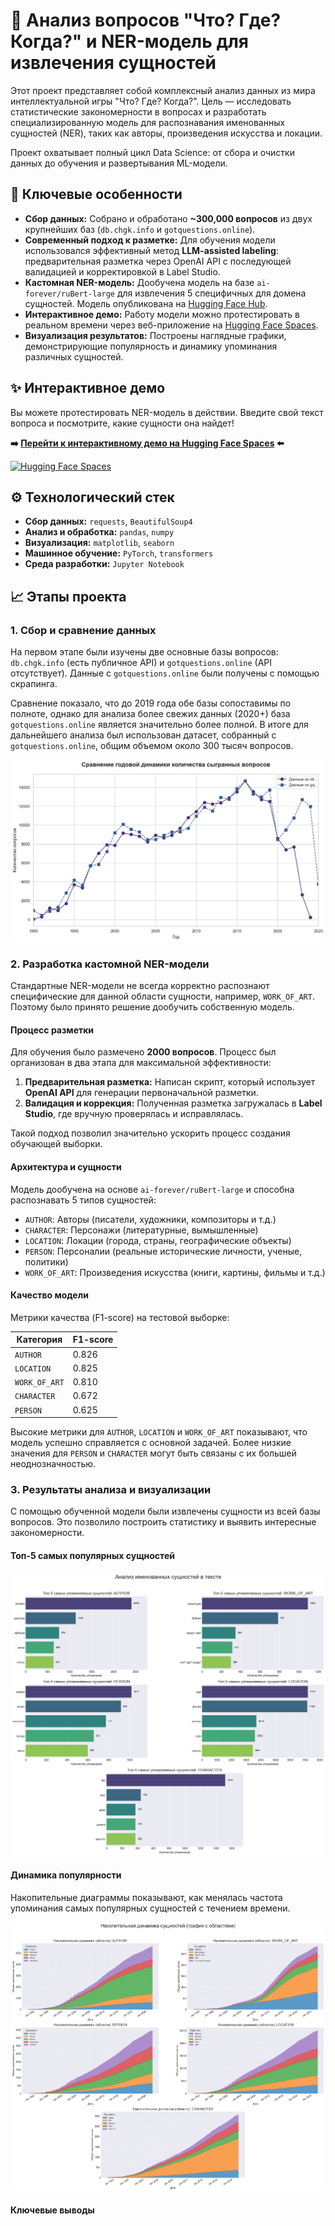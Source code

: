 # 🧠 Анализ вопросов "Что? Где? Когда?" и NER-модель для извлечения сущностей

Этот проект представляет собой комплексный анализ данных из мира интеллектуальной игры "Что? Где? Когда?". Цель — исследовать статистические закономерности в вопросах и разработать специализированную модель для распознавания именованных сущностей (NER), таких как авторы, произведения искусства и локации.

Проект охватывает полный цикл Data Science: от сбора и очистки данных до обучения и развертывания ML-модели.

## 🚀 Ключевые особенности

*   **Сбор данных:** Собрано и обработано **~300,000 вопросов** из двух крупнейших баз (`db.chgk.info` и `gotquestions.online`).
*   **Современный подход к разметке:** Для обучения модели использовался эффективный метод **LLM-assisted labeling**: предварительная разметка через OpenAI API с последующей валидацией и корректировкой в Label Studio.
*   **Кастомная NER-модель:** Дообучена модель на базе `ai-forever/ruBert-large` для извлечения 5 специфичных для домена сущностей. Модель опубликована на [Hugging Face Hub](https://huggingface.co/borisMI/ChGK_NER).
*   **Интерактивное демо:** Работу модели можно протестировать в реальном времени через веб-приложение на [Hugging Face Spaces](https://huggingface.co/spaces/borisMI/ChGK_NER_demo).
*   **Визуализация результатов:** Построены наглядные графики, демонстрирующие популярность и динамику упоминания различных сущностей.

## ✨ Интерактивное демо

Вы можете протестировать NER-модель в действии. Введите свой текст вопроса и посмотрите, какие сущности она найдет!

**➡️ [Перейти к интерактивному демо на Hugging Face Spaces](https://huggingface.co/spaces/borisMI/ChGK_NER_demo) ⬅️**

[![Hugging Face Spaces](https://img.shields.io/badge/%F0%9F%A4%97%20Hugging%20Face-Spaces-blue)](https://huggingface.co/spaces/borisMI/ChGK_NER_demo)

## ⚙️ Технологический стек

*   **Сбор данных:** `requests`, `BeautifulSoup4`
*   **Анализ и обработка:** `pandas`, `numpy`
*   **Визуализация:** `matplotlib`, `seaborn`
*   **Машинное обучение:** `PyTorch`, `transformers`
*   **Среда разработки:** `Jupyter Notebook`

## 📈 Этапы проекта

### 1. Сбор и сравнение данных

На первом этапе были изучены две основные базы вопросов: `db.chgk.info` (есть публичное API) и `gotquestions.online` (API отсутствует). Данные с `gotquestions.online` были получены с помощью скрапинга.

Сравнение показало, что до 2019 года обе базы сопоставимы по полноте, однако для анализа более свежих данных (2020+) база `gotquestions.online` является значительно более полной. В итоге для дальнейшего анализа был использован датасет, собранный с `gotquestions.online`, общим объемом около 300 тысяч вопросов.

![Сравнение баз](results/images/gq_vs_db.png)

### 2. Разработка кастомной NER-модели

Стандартные NER-модели не всегда корректно распознают специфические для данной области сущности, например, `WORK_OF_ART`. Поэтому было принято решение дообучить собственную модель.

#### Процесс разметки

Для обучения было размечено **2000 вопросов**. Процесс был организован в два этапа для максимальной эффективности:
1.  **Предварительная разметка:** Написан скрипт, который использует **OpenAI API** для генерации первоначальной разметки.
2.  **Валидация и коррекция:** Полученная разметка загружалась в **Label Studio**, где вручную проверялась и исправлялась.

Такой подход позволил значительно ускорить процесс создания обучающей выборки.

#### Архитектура и сущности

Модель дообучена на основе `ai-forever/ruBert-large` и способна распознавать 5 типов сущностей:
*   `AUTHOR`: Авторы (писатели, художники, композиторы и т.д.)
*   `CHARACTER`: Персонажи (литературные, вымышленные)
*   `LOCATION`: Локации (города, страны, географические объекты)
*   `PERSON`: Персоналии (реальные исторические личности, ученые, политики)
*   `WORK_OF_ART`: Произведения искусства (книги, картины, фильмы и т.д.)

#### Качество модели

Метрики качества (F1-score) на тестовой выборке:

| Категория     | F1-score |
|---------------|----------|
| `AUTHOR`      | 0.826    |
| `LOCATION`    | 0.825    |
| `WORK_OF_ART` | 0.810    |
| `CHARACTER`   | 0.672    |
| `PERSON`      | 0.625    |

Высокие метрики для `AUTHOR`, `LOCATION` и `WORK_OF_ART` показывают, что модель успешно справляется с основной задачей. Более низкие значения для `PERSON` и `CHARACTER` могут быть связаны с их большей неоднозначностью.

### 3. Результаты анализа и визуализации

С помощью обученной модели были извлечены сущности из всей базы вопросов. Это позволило построить статистику и выявить интересные закономерности.

#### Топ-5 самых популярных сущностей
![Топ-5 авторов](results/images/ner_top.png)


#### Динамика популярности

Накопительные диаграммы показывают, как менялась частота упоминания самых популярных сущностей с течением времени.

![Динамика авторов](results/images/ner_top_time.png)

#### Ключевые выводы


